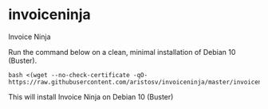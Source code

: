# invoiceninja

Invoice Ninja

Run the command below on a clean, minimal installation of Debian 10 (Buster).
```
bash <(wget --no-check-certificate -qO- https://raw.githubusercontent.com/aristosv/invoiceninja/master/invoiceninja)
```
This will install Invoice Ninja on Debian 10 (Buster)

